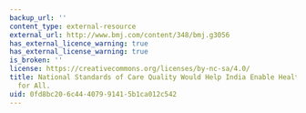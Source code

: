 ```yaml
---
backup_url: ''
content_type: external-resource
external_url: http://www.bmj.com/content/348/bmj.g3056
has_external_licence_warning: true
has_external_license_warning: true
is_broken: ''
license: https://creativecommons.org/licenses/by-nc-sa/4.0/
title: National Standards of Care Quality Would Help India Enable Health Coverage
  for All.
uid: 0fd8bc20-6c44-4079-9141-5b1ca012c542
---
```

